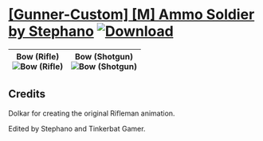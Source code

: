 # [\[Gunner-Custom\] \[M\] Ammo Soldier by Stephano](https://github.com/Klokinator/FE-Repo/tree/main/Battle%20Animations/Infantry%20-%20(Bow)%20Archers%20and%20Hunters/%5BGunner-Custom%5D%20%5BM%5D%20Ammo%20Soldier%20by%20Stephano) [![Download](https://img.shields.io/badge/Download--red?style=social&logo=github)](https://minhaskamal.github.io/DownGit/#/home?url=https://github.com/Klokinator/FE-Repo/tree/main/Battle%20Animations/Infantry%20-%20(Bow)%20Archers%20and%20Hunters/%5BGunner-Custom%5D%20%5BM%5D%20Ammo%20Soldier%20by%20Stephano)

| <b>Bow (Rifle)</b><br/><img alt="Bow (Rifle)" src="https://raw.githubusercontent.com/Klokinator/FE-Repo/main/Battle%20Animations/Infantry%20-%20(Bow)%20Archers%20and%20Hunters/%5BGunner-Custom%5D%20%5BM%5D%20Ammo%20Soldier%20by%20Stephano/5.%20Bow%20(Rifle)/Bow.gif"/> | <b>Bow (Shotgun)</b><br/><img alt="Bow (Shotgun)" src="https://raw.githubusercontent.com/Klokinator/FE-Repo/main/Battle%20Animations/Infantry%20-%20(Bow)%20Archers%20and%20Hunters/%5BGunner-Custom%5D%20%5BM%5D%20Ammo%20Soldier%20by%20Stephano/5.%20Bow%20(Shotgun)/Bow.gif"/> |
| :---: | :---: |

## Credits

Dolkar for creating the original Rifleman animation.

Edited by Stephano and Tinkerbat Gamer.


